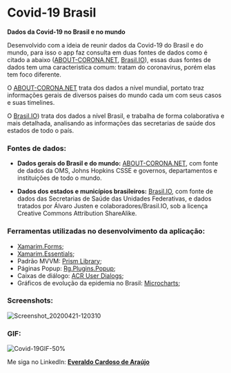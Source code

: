 # **Covid-19 Brasil**
**Dados da Covid-19 no Brasil e no mundo**

Desenvolvido com a ideia de reunir dados da Covid-19 do Brasil e do mundo, para isso o app faz consulta em duas fontes de dados como é citado a abaixo ([ABOUT-CORONA.NET](https://about-corona.net/), [Brasil.IO](https://brasil.io/home/)), essas duas fontes de dados tem uma caracteristica comum: tratam do coronavirus, porém elas tem foco diferente.

O [ABOUT-CORONA.NET](https://about-corona.net/) trata dos dados a nível mundial, portato traz informações gerais de diversos paises do mundo cada um com seus casos e suas timelines.

O [Brasil.IO](https://brasil.io/home/)) trata dos dados a nível Brasil, e trabalha de forma colaborativa e mais detalhada, analisando as informações das secretarias de saúde dos estados de todo o país.

### Fontes de dados:

- **Dados gerais do Brasil e do mundo:** [ABOUT-CORONA.NET](https://about-corona.net/), com fonte de dados da OMS, Johns Hopkins CSSE e governos, departamentos e instituições de todo o mundo.

- **Dados dos estados e municípios brasileiros:** [Brasil.IO](https://brasil.io/home/), com fonte de dados das Secretarias de Saúde das Unidades Federativas, e dados tratados por Álvaro Justen e colaboradores/Brasil.IO, sob a licença Creative Commons Attribution ShareAlike.

### Ferramentas utilizadas no desenvolvimento da aplicação:

- [Xamarim.Forms](https://docs.microsoft.com/pt-br/xamarin/xamarin-forms/);
- [Xamarim.Essentials](https://docs.microsoft.com/pt-br/xamarin/essentials/);
- Padrão MVVM: [Prism Library](https://prismlibrary.com/);
- Páginas Popup: [Rg.Plugins.Popup](https://github.com/rotorgames/Rg.Plugins.Popup);
- Caixas de diálogo: [ACR User Dialogs](https://github.com/aritchie/userdialogs);
- Gráficos de evolução da epidemia no Brasil: [Microcharts](https://github.com/dotnet-ad/Microcharts);

### Screenshots:
![Screenshot_20200421-120310](https://user-images.githubusercontent.com/17802409/79998425-12472c00-8491-11ea-8d04-019ca350ae7f.png)

### GIF:

![Covid-19GIF-50%](https://user-images.githubusercontent.com/17802409/80008464-30675900-849e-11ea-997f-ced8c76c2bdb.gif)

Me siga no LinkedIn: [**Everaldo Cardoso de Araújo**](https://www.linkedin.com/in/everaldocardoso/)
